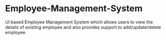 # Employee-Management-System
UI based Employee Management System which allows users to view the details of existing employee and also provides support to add/update/delete employee.

